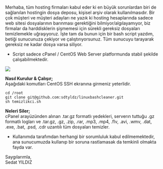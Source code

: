 Merhaba, tüm hosting firmaları kabul eder ki en büyük sorunlardan biri de sağlanılan hostingin dosya deposu, kişisel arşiv olarak kullanılmasıdır.
Bir çok müşteri ve müşteri adayları ne yazık ki hosting hesaplarında sadece web sitesi dosyalarının barınması gerektiğini bilmiyor/algılayamıyor, biz firmalar da harddisklerin şişmemesi için sürekli gereksiz dosyaları temizlemekle uğraşıyoruz.
İşte tam da bunun için bir bash script yazdım, betiği sunucunuza çekiyor ve çalıştırıyorsunuz. Tüm sunucuyu tarayarak gereksiz ne kadar dosya varsa siliyor.

- Script sadece cPanel / CentOS Web Server platformunda stabil şekilde çalışabilmektedir. 

<img src="http://image.prntscr.com/image/ad3a7597d5574059936033c486484b45.png">

<b>Nasıl Kurulur & Çalışır;</b><br>
Aşağıdaki komutları CentOS SSH ekranına girmeniz yeterlidir.

```
cd /root
git clone git@github.com:sdtyldz/linuxbashcleaner.git
sh temizlikci.sh
```

<b>Neleri Siler;</b><br>
cPanel arayüzünden alınan .tar.gz formatlı yedekleri, serverın tuttuğu .gz formatlı logları ve .tar.gz, .gz, .zip, .rar, .mp3, .mp4, .flv, .avi, .wmv, .dat, .exe, .bat, .psd, .cdr uzantılı tüm dosyaları temizler.

- Kullanımda tarafımdan herhangi bir sorumluluk kabul edilmemektedir, ana sunucumuzda kullanıp bir soruna rastlamasak da temkinli olmakta fayda var.

Saygılarımla,<br>
Sedat YILDIZ
